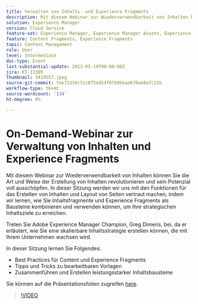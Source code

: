 ```yaml
---
title: Verwalten von Inhalts- und Experience Fragments
description: Mit diesem Webinar zur Wiederverwendbarkeit von Inhalten können Sie die Art und Weise der Erstellung von Inhalten revolutionieren und sein Potenzial voll ausschöpfen.
solution: Experience Manager
version: Cloud Service
feature-set: Experience Manager, Experience Manager Assets, Experience Manager Sites
feature: Content Fragments, Experience Fragments
topic: Content Management
role: User
level: Intermediate
doc-type: Event
last-substantial-update: 2023-05-19T00:00:00Z
jira: KT-13305
thumbnail: 3419557.jpeg
source-git-commit: 7ee71356c51c875e454f6f895eaa678ae0a7c21b
workflow-type: tm+mt
source-wordcount: '134'
ht-degree: 0%

---
```



# On-Demand-Webinar zur Verwaltung von Inhalten und Experience Fragments

Mit diesem Webinar zur Wiederverwendbarkeit von Inhalten können Sie die Art und Weise der Erstellung von Inhalten revolutionieren und sein Potenzial voll ausschöpfen. In dieser Sitzung werden wir uns mit den Funktionen für das Erstellen von Inhalten und Layout von Seiten vertraut machen, indem wir lernen, wie Sie Inhaltsfragmente und Experience Fragments als Bausteine kombinieren und verwenden können, um Ihre strategischen Inhaltsziele zu erreichen.

Treten Sie Adobe Experience Manager Champion, Greg Dimeris, bei, da er erläutert, wie Sie eine skalierbare Inhaltsstrategie erstellen können, die mit Ihrem Unternehmen wachsen wird.

In dieser Sitzung lernen Sie Folgendes:

* Best Practices für Content und Experience Fragments
* Tipps und Tricks zu bearbeitbaren Vorlagen
* Zusammenführen und Erstellen leistungsstarker Inhaltsbausteine

Sie können auf die Präsentationsfolien zugreifen [here](../../assets/experience-manager/may2023/mastering-content-and-experience-fragments/AEM_Content_fragments_and_Experience_Fragments_Webinar_Session_Final.pdf).

>[!VIDEO](https://video.tv.adobe.com/v/3419557/?learn=on)
